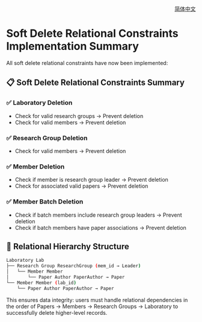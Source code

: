 <!-- Language Switcher -->

<div align="right">

[简体中文](delete_logc.md)

</div>

# Soft Delete Relational Constraints Implementation Summary

All soft delete relational constraints have now been implemented:

## 📋 Soft Delete Relational Constraints Summary

### ✅ Laboratory Deletion

- Check for valid research groups → Prevent deletion
- Check for valid members → Prevent deletion

### ✅ Research Group Deletion

- Check for valid members → Prevent deletion

### ✅ Member Deletion

- Check if member is research group leader → Prevent deletion
- Check for associated valid papers → Prevent deletion

### ✅ Member Batch Deletion

- Check if batch members include research group leaders → Prevent deletion
- Check if batch members have paper associations → Prevent deletion

## 🔗 Relational Hierarchy Structure

```bash
Laboratory Lab
├── Research Group ResearchGroup (mem_id → Leader)
│   └── Member Member
│       └── Paper Author PaperAuthor → Paper
└── Member Member (lab_id)
    └── Paper Author PaperAuthor → Paper
```

This ensures data integrity: users must handle relational dependencies in the order of Papers → Members → Research Groups → Laboratory to successfully delete higher-level records.